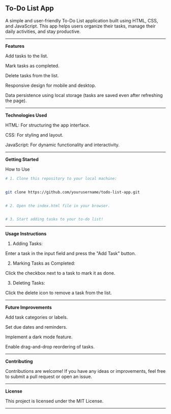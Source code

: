 ## To-Do List App

A simple and user-friendly To-Do List application built using HTML, CSS, and JavaScript. This app helps users organize their tasks, manage their daily activities, and stay productive.


---

**Features**

Add tasks to the list.

Mark tasks as completed.

Delete tasks from the list.

Responsive design for mobile and desktop.

Data persistence using local storage (tasks are saved even after refreshing the page).



---

**Technologies Used**

HTML: For structuring the app interface.

CSS: For styling and layout.

JavaScript: For dynamic functionality and interactivity.



---

**Getting Started**

How to Use

```sh
# 1. Clone this repository to your local machine:


git clone https://github.com/yourusername/todo-list-app.git


# 2. Open the index.html file in your browser.


# 3. Start adding tasks to your to-do list!
```




---

**Usage Instructions**

1. Adding Tasks:

Enter a task in the input field and press the "Add Task" button.



2. Marking Tasks as Completed:

Click the checkbox next to a task to mark it as done.



3. Deleting Tasks:

Click the delete icon to remove a task from the list.

---

**Future Improvements**

Add task categories or labels.

Set due dates and reminders.

Implement a dark mode feature.

Enable drag-and-drop reordering of tasks.



---

**Contributing**

Contributions are welcome!
If you have any ideas or improvements, feel free to submit a pull request or open an issue.


---

**License**

This project is licensed under the MIT License.


---